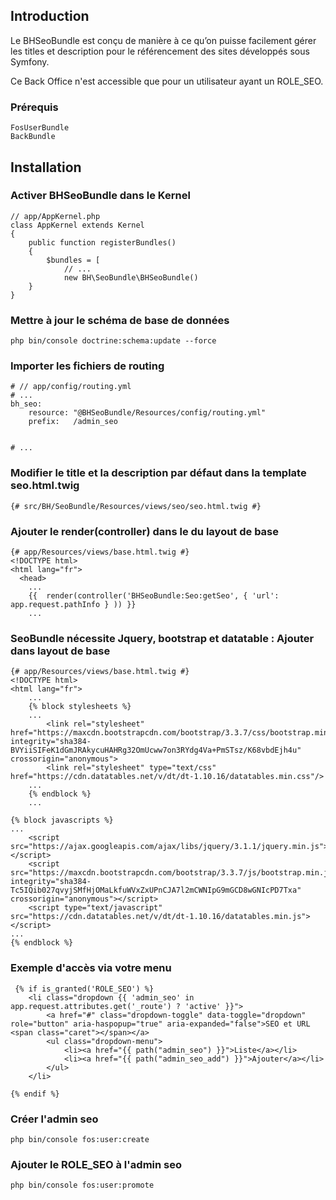 ## Introduction

Le BHSeoBundle est conçu de manière à ce qu’on puisse facilement gérer les titles et description pour le référencement des sites développés sous Symfony. 

Ce Back Office n'est accessible que pour un utilisateur ayant un ROLE_SEO.

### Prérequis
    FosUserBundle
    BackBundle


## Installation

### Activer BHSeoBundle dans le Kernel

    // app/AppKernel.php
    class AppKernel extends Kernel
    {
        public function registerBundles()
        {
            $bundles = [
                // ...
                new BH\SeoBundle\BHSeoBundle()
        }
    }


### Mettre à jour le schéma de base de données

    php bin/console doctrine:schema:update --force

    
### Importer les fichiers de routing

    # // app/config/routing.yml
    # ...
    bh_seo:
        resource: "@BHSeoBundle/Resources/config/routing.yml"
        prefix:   /admin_seo


    # ...

### Modifier le title et la description par défaut dans la template seo.html.twig
    {# src/BH/SeoBundle/Resources/views/seo/seo.html.twig #}


### Ajouter le render(controller) dans le  <head> du layout de base

    {# app/Resources/views/base.html.twig #}
    <!DOCTYPE html>
    <html lang="fr">
      <head>
        ...
        {{  render(controller('BHSeoBundle:Seo:getSeo', { 'url': app.request.pathInfo } )) }}
        ...
### SeoBundle nécessite Jquery, bootstrap et datatable : Ajouter dans layout de base

    {# app/Resources/views/base.html.twig #}
    <!DOCTYPE html>
    <html lang="fr">
        ...
        {% block stylesheets %}
        ...
            <link rel="stylesheet" href="https://maxcdn.bootstrapcdn.com/bootstrap/3.3.7/css/bootstrap.min.css" integrity="sha384-BVYiiSIFeK1dGmJRAkycuHAHRg32OmUcww7on3RYdg4Va+PmSTsz/K68vbdEjh4u" crossorigin="anonymous">
            <link rel="stylesheet" type="text/css" href="https://cdn.datatables.net/v/dt/dt-1.10.16/datatables.min.css"/>
        ...
        {% endblock %}
        ...
        
    {% block javascripts %}
    ...
        <script src="https://ajax.googleapis.com/ajax/libs/jquery/3.1.1/jquery.min.js"></script>
        <script src="https://maxcdn.bootstrapcdn.com/bootstrap/3.3.7/js/bootstrap.min.js" integrity="sha384-Tc5IQib027qvyjSMfHjOMaLkfuWVxZxUPnCJA7l2mCWNIpG9mGCD8wGNIcPD7Txa" crossorigin="anonymous"></script>
        <script type="text/javascript" src="https://cdn.datatables.net/v/dt/dt-1.10.16/datatables.min.js"></script>
    ...
    {% endblock %}
    
 ### Exemple d'accès via votre menu 
 
     {% if is_granted('ROLE_SEO') %}
        <li class="dropdown {{ 'admin_seo' in app.request.attributes.get('_route') ? 'active' }}">
            <a href="#" class="dropdown-toggle" data-toggle="dropdown" role="button" aria-haspopup="true" aria-expanded="false">SEO et URL <span class="caret"></span></a>
            <ul class="dropdown-menu">
                <li><a href="{{ path("admin_seo") }}">Liste</a></li>
                <li><a href="{{ path("admin_seo_add") }}">Ajouter</a></li>
            </ul>
        </li>

    {% endif %}
    
  ### Créer l'admin seo
  
    php bin/console fos:user:create
    
  ### Ajouter le ROLE_SEO à l'admin seo
  
    php bin/console fos:user:promote